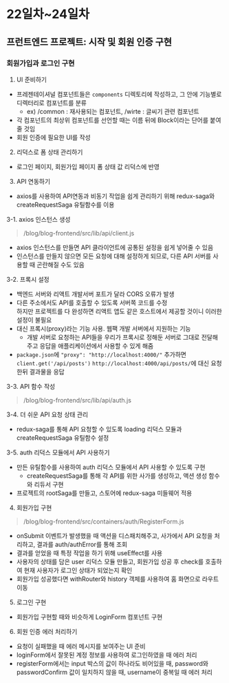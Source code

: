 # 22일차~24일차

## 프런트엔드 프로젝트: 시작 및 회원 인증 구현

### 회원가입과 로그인 구현

1. UI 준비하기

- 프레젠테이셔널 컴포넌트들은 `components` 디렉토리에 작성하고, 그 안에 기능별로 디렉터리로 컴포넌트를 분류
  - ex) /common : 재사용되는 컴포넌트, /wirte : 글씨기 관련 컴포넌트
- 각 컴포넌트의 최상위 컴포넌트를 선언할 때는 이름 뒤에 Block이라는 단어를 붙여줄 것임
- 회원 인증에 필요한 UI를 작성

2. 리덕스로 폼 상태 관리하기

- 로그인 페이지, 회원가입 페이지 폼 상태 값 리덕스에 반영

3. API 연동하기

- axios를 사용하여 API연동과 비동기 작업을 쉽게 관리하기 위해 redux-saga와 createRequestSaga 유틸함수를 이용

3-1. axios 인스턴스 생성

> /blog/blog-frontend/src/lib/api/client.js

- axios 인스턴스를 만들면 API 클라이언트에 공통된 설정을 쉽게 넣어줄 수 있음
- 인스턴스를 만들지 않으면 모든 요청에 대해 설정하게 되므로, 다른 API 서버를 사용할 때 곤란해질 수도 있음

3-2. 프록시 설정

- 백엔드 서버와 리액트 개발서버 포트가 달라 CORS 오류가 발생
- 다른 주소에서도 API를 호출할 수 있도록 서버쪽 코드를 수정 \
  하지만 프로젝트를 다 완성하면 리액트 앱도 같은 호스트에서 제공할 것이니 이러한 설정이 불필요
- 대신 프록시(proxy)라는 기능 사용. 웹팩 개발 서버에서 지원하는 기능
  - 개발 서버로 요청하는 API들을 우리가 프록시로 정해둔 서버로 그대로 전달해주고 응답을 애플리케이션에서 사용할 수 있게 해줌
- `package.json`에 `"proxy": "http://localhost:4000/"` 추가하면 \
  `client.get('/api/posts')` `http://localhost:4000/api/posts/`에 대신 요청한뒤 결과물을 응답

3-3. API 함수 작성

> /blog/blog-frontend/src/lib/api/auth.js

3-4. 더 쉬운 API 요청 상태 관리

- redux-saga를 통해 API 요청할 수 있도록 loading 리덕스 모듈과 createRequestSaga 유틸함수 설정

3-5. auth 리덕스 모듈에서 API 사용하기

- 만든 유틸함수를 사용하여 auth 리덕스 모듈에서 API 사용할 수 있도록 구현
  - createRequestSaga를 통해 각 API를 위한 사가를 생성하고, 액션 생성 함수와 리듀서 구현
- 프로젝트의 rootSaga를 만들고, 스토어에 redux-saga 미들웨어 적용

4. 회원가입 구현

> /blog/blog-frontend/src/containers/auth/RegisterForm.js

- onSubmit 이벤트가 발생했을 때 액션을 디스패치해주고, 사가에서 API 요청을 처리하고, 결과를 auth/authError를 통해 조회
- 결과를 얻었을 때 특정 작업을 하기 위해 useEffect를 사용
- 사용자의 상태를 담은 user 리덕스 모듈 만들고, 회원가입 성공 후 check를 호출하여 현재 사용자가 로그인 상태가 되었는지 확인
- 회원가입 성공했다면 withRouter와 history 객체를 사용하여 홈 화면으로 라우트 이동

5. 로그인 구현

- 회원가입 구현할 때와 비슷하게 LoginForm 컴포넌트 구현

6. 회원 인증 에러 처리하기

- 요청이 실패했을 때 에러 메시지를 보여주는 UI 준비
- loginForm에서 잘못된 계정 정보를 사용하여 로그인하였을 때 에러 처리
- registerForm에서는 input 박스의 값이 하나라도 비어있을 때, password와 passwordConfirm 값이 일치하지 않을 때, username이 중복일 때 에러 처리
